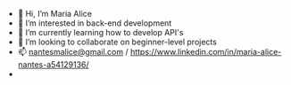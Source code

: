- 👋 Hi, I’m Maria Alice
- 👀 I’m interested in back-end development
- 🌱 I’m currently learning how to develop API's
- 💞️ I’m looking to collaborate on beginner-level projects
- 📫 nantesmalice@gmail.com / https://www.linkedin.com/in/maria-alice-nantes-a54129136/ 
- 

<!---
marythealice/marythealice is a ✨ special ✨ repository because its `README.md` (this file) appears on your GitHub profile.
You can click the Preview link to take a look at your changes.
--->
